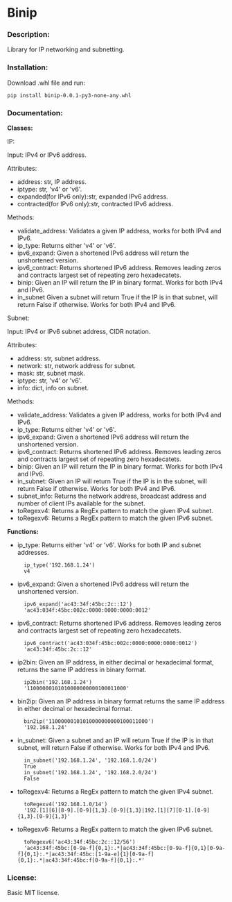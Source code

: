 # Binip

### Description:

Library for IP networking and subnetting.

### Installation:

Download .whl file and run:

    pip install binip-0.0.1-py3-none-any.whl

### Documentation:

**Classes:**

IP:

Input: IPv4 or IPv6 address.

Attributes:

- address: str, IP address.
- iptype: str, 'v4' or 'v6'.
- expanded(for IPv6 only):str, expanded IPv6 address.
- contracted(for IPv6 only):str, contracted IPv6 address.

Methods:

- validate_address: Validates a given IP address, works for both IPv4 and IPv6.
- ip_type: Returns either 'v4' or 'v6'.
- ipv6_expand: Given a shortened IPv6 address will return the unshortened version.
- ipv6_contract: Returns shortened IPv6 address.  Removes leading zeros and contracts largest set of repeating zero hexadecatets.
- binip: Given an IP will return the IP in binary format.  Works for both IPv4 and IPv6.
- in_subnet Given a subnet will return True if the IP is in that subnet, will return False if otherwise.  Works for both IPv4 and IPv6.

Subnet:

Input: IPv4 or IPv6 subnet address, CIDR notation.

Attributes:

- address: str, subnet address.
- network: str, network address for subnet.
- mask: str, subnet mask.
- iptype: str, 'v4' or 'v6'.
- info: dict, info on subnet.

Methods:

- validate_address: Validates a given IP address, works for both IPv4 and IPv6.
- ip_type: Returns either 'v4' or 'v6'.
- ipv6_expand: Given a shortened IPv6 address will return the unshortened version.
- ipv6_contract: Returns shortened IPv6 address.  Removes leading zeros and contracts largest set of repeating zero hexadecatets.
- binip: Given an IP will return the IP in binary format.  Works for both IPv4 and IPv6.
- in_subnet: Given an IP will return True if the IP is in the subnet, will return False if otherwise.  Works for both IPv4 and IPv6.
- subnet_info: Returns the network address, broadcast address and number of client IPs available for the subnet.
- toRegexv4: Returns a RegEx pattern to match the given IPv4 subnet.
- toRegexv6: Returns a RegEx pattern to match the given IPv6 subnet.
    
**Functions:**

- ip_type: Returns either 'v4' or 'v6'.  Works for both IP and subnet addresses.

        ip_type('192.168.1.24')
        v4

- ipv6_expand: Given a shortened IPv6 address will return the unshortened version.

        ipv6_expand('ac43:34f:45bc:2c::12')
        'ac43:034f:45bc:002c:0000:0000:0000:0012'
    
- ipv6_contract: Returns shortened IPv6 address.  Removes leading zeros and contracts largest set of repeating zero hexadecatets.

        ipv6_contract('ac43:034f:45bc:002c:0000:0000:0000:0012')
        'ac43:34f:45bc:2c::12'
    
- ip2bin: Given an IP address, in either decimal or hexadecimal format, returns the same IP address in binary format.

        ip2bin('192.168.1.24')
        '11000000101010000000000100011000'
    
- bin2ip: Given an IP address in binary format returns the same IP address in either decimal or hexadecimal format.

        bin2ip('11000000101010000000000100011000')
        '192.168.1.24'
    
- in_subnet: Given a subnet and an IP will return True if the IP is in that subnet, will return False if otherwise.  Works for both IPv4 and IPv6.

        in_subnet('192.168.1.24', '192.168.1.0/24')
        True
        in_subnet('192.168.1.24', '192.168.2.0/24')
        False
    
- toRegexv4: Returns a RegEx pattern to match the given IPv4 subnet.

        toRegexv4('192.168.1.0/14')
        '192.[1][6][8-9].[0-9]{1,3}.[0-9]{1,3}|192.[1][7][0-1].[0-9]{1,3}.[0-9]{1,3}'
    
- toRegexv6: Returns a RegEx pattern to match the given IPv6 subnet.

        toRegexv6('ac43:34f:45bc:2c::12/56')
        'ac43:34f:45bc:[0-9a-f]{0,1}:.*|ac43:34f:45bc:[0-9a-f]{0,1}[0-9a-f]{0,1}:.*|ac43:34f:45bc:[1-9a-e]{1}[0-9a-f]{0,1}:.*|ac43:34f:45bc:f[0-9a-f]{0,1}:.*'

### License:

Basic MIT license.
